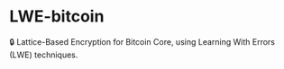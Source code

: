 # LWE-bitcoin
🔒 Lattice-Based Encryption for Bitcoin Core, using Learning With Errors (LWE) techniques.  

